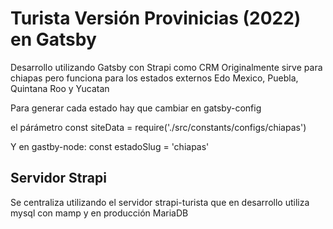 # Turista Versión Provinicias (2022) en Gatsby

Desarrollo utilizando Gatsby con Strapi como CRM
Originalmente sirve para chiapas pero funciona para los estados externos Edo Mexico, Puebla, Quintana Roo y Yucatan

Para generar cada estado hay que cambiar 
en gatsby-config 

el párámetro const siteData = require('./src/constants/configs/chiapas')

Y en gastby-node: 
const estadoSlug = 'chiapas'

## Servidor Strapi
Se centraliza utilizando el servidor strapi-turista que en desarrollo utiliza mysql con mamp y en producción MariaDB